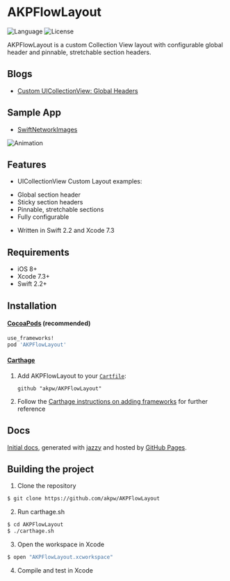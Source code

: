 AKPFlowLayout
============

![Language](https://img.shields.io/badge/language-Swift%202-orange.svg)
![License](https://img.shields.io/badge/License-MIT%20License-blue.svg)



AKPFlowLayout is a custom Collection View layout with configurable global header and pinnable, stretchable section headers.


## Blogs
* [Custom UICollectionView: Global Headers](http://www.akpdev.com/articles/2016/06/16/CollectionView-I.html)


## Sample App
* [SwiftNetworkImages](https://github.com/akpw/SwiftNetworkImages)

![Animation](http://www.akpdev.com/images/akp_l.gif)
 

## Features
* UICollectionView Custom Layout examples:
 - Global section header
 - Sticky section headers 
 - Pinnable, stretchable sections
 - Fully configurable
* Written in Swift 2.2 and Xcode 7.3

## Requirements
* iOS 8+
* Xcode 7.3+
* Swift 2.2+

## Installation

#### [CocoaPods](http://cocoapods.org) (recommended)

````sh
use_frameworks!
pod 'AKPFlowLayout'
````

#### [Carthage](https://github.com/Carthage/Carthage)
1. Add AKPFlowLayout to your [`Cartfile`](https://github.com/Carthage/Carthage/blob/master/Documentation/Artifacts.md#cartfile):
    ```
    github "akpw/AKPFlowLayout"
    ```
2. Follow the [Carthage instructions on adding frameworks](https://github.com/Carthage/Carthage/blob/master/README.md#adding-frameworks-to-an-application) for further reference


## Docs		
 [Initial docs][docsLink], generated with [jazzy](https://github.com/realm/jazzy) and hosted by [GitHub Pages](https://pages.github.com).


## Building the project

1) Clone the repository

```bash
$ git clone https://github.com/akpw/AKPFlowLayout
```

2) Run carthage.sh

```bash
$ cd AKPFlowLayout
$ ./carthage.sh
```

3) Open the workspace in Xcode

```bash
$ open "AKPFlowLayout.xcworkspace"
```

4) Compile and test in Xcode




[docsLink]:https://akpw.github.io//AKPFlowLayout/index.html




